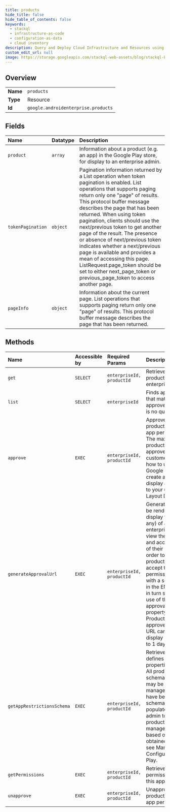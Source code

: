 ```yaml
---
title: products
hide_title: false
hide_table_of_contents: false
keywords:
  - stackql
  - infrastructure-as-code
  - configuration-as-data
  - cloud inventory
description: Query and Deploy Cloud Infrastructure and Resources using SQL
custom_edit_url: null
image: https://storage.googleapis.com/stackql-web-assets/blog/stackql-blog-post-featured-image.png
---
```

  
    

## Overview
<table><tbody>
<tr><td><b>Name</b></td><td><code>products</code></td></tr>
<tr><td><b>Type</b></td><td>Resource</td></tr>
<tr><td><b>Id</b></td><td><code>google.androidenterprise.products</code></td></tr>
</tbody></table>

## Fields
| Name | Datatype | Description |
|:-----|:---------|:------------|
| `product` | `array` | Information about a product (e.g. an app) in the Google Play store, for display to an enterprise admin. |
| `tokenPagination` | `object` | Pagination information returned by a List operation when token pagination is enabled. List operations that supports paging return only one "page" of results. This protocol buffer message describes the page that has been returned. When using token pagination, clients should use the next/previous token to get another page of the result. The presence or absence of next/previous token indicates whether a next/previous page is available and provides a mean of accessing this page. ListRequest.page_token should be set to either next_page_token or previous_page_token to access another page. |
| `pageInfo` | `object` | Information about the current page. List operations that supports paging return only one "page" of results. This protocol buffer message describes the page that has been returned. |
## Methods
| Name | Accessible by | Required Params | Description |
|:-----|:--------------|:----------------|:------------|
| `get` | `SELECT` | `enterpriseId, productId` | Retrieves details of a product for display to an enterprise admin. |
| `list` | `SELECT` | `enterpriseId` | Finds approved products that match a query, or all approved products if there is no query. |
| `approve` | `EXEC` | `enterpriseId, productId` |  Approves the specified product and the relevant app permissions, if any. The maximum number of products that you can approve per enterprise customer is 1,000. To learn how to use managed Google Play to design and create a store layout to display approved products to your users, see Store Layout Design.  |
| `generateApprovalUrl` | `EXEC` | `enterpriseId, productId` | Generates a URL that can be rendered in an iframe to display the permissions (if any) of a product. An enterprise admin must view these permissions and accept them on behalf of their organization in order to approve that product. Admins should accept the displayed permissions by interacting with a separate UI element in the EMM console, which in turn should trigger the use of this URL as the approvalUrlInfo.approvalUrl property in a Products.approve call to approve the product. This URL can only be used to display permissions for up to 1 day. |
| `getAppRestrictionsSchema` | `EXEC` | `enterpriseId, productId` | Retrieves the schema that defines the configurable properties for this product. All products have a schema, but this schema may be empty if no managed configurations have been defined. This schema can be used to populate a UI that allows an admin to configure the product. To apply a managed configuration based on the schema obtained using this API, see Managed Configurations through Play. |
| `getPermissions` | `EXEC` | `enterpriseId, productId` | Retrieves the Android app permissions required by this app. |
| `unapprove` | `EXEC` | `enterpriseId, productId` | Unapproves the specified product (and the relevant app permissions, if any) |
